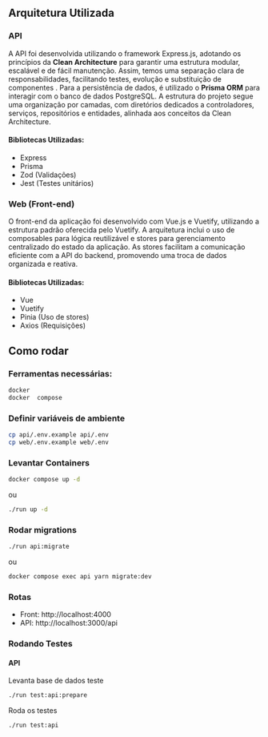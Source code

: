 ## Arquitetura Utilizada

### API
A API foi desenvolvida utilizando o framework Express.js, adotando os princípios da **Clean Architecture** para garantir uma estrutura modular, escalável e de fácil manutenção. Assim, temos uma separação clara de responsabilidades, facilitando testes, evolução e substituição de componentes . Para a persistência de dados, é utilizado o **Prisma ORM** para interagir com o banco de dados PostgreSQL.  A estrutura do projeto segue uma organização por camadas, com diretórios dedicados a controladores, serviços, repositórios e entidades, alinhada aos conceitos da Clean Architecture.

#### Bibliotecas Utilizadas:
- Express
- Prisma
- Zod (Validações)
- Jest (Testes unitários)

### Web (Front-end)
O front-end da aplicação foi desenvolvido com Vue.js e Vuetify, utilizando a estrutura padrão oferecida pelo Vuetify. A arquitetura inclui o uso de composables para lógica reutilizável e stores para gerenciamento centralizado do estado da aplicação. As stores facilitam a comunicação eficiente com a API do backend, promovendo uma troca de dados organizada e reativa.

#### Bibliotecas Utilizadas:
- Vue
- Vuetify 
- Pinia (Uso de stores)
- Axios (Requisições)

## Como rodar

### Ferramentas necessárias:


```bash
docker
docker  compose
```

### Definir variáveis de ambiente


```bash
cp api/.env.example api/.env
cp web/.env.example web/.env
```

### Levantar Containers

```bash
docker compose up -d
```
ou
```bash
./run up -d
```

### Rodar migrations

```bash
./run api:migrate
```
ou
```bash
docker compose exec api yarn migrate:dev
```

### Rotas
- Front: http://localhost:4000
- API: http://localhost:3000/api

### Rodando Testes

#### API
Levanta base de dados teste
```bash
./run test:api:prepare
```
Roda os testes
```bash
./run test:api
```
